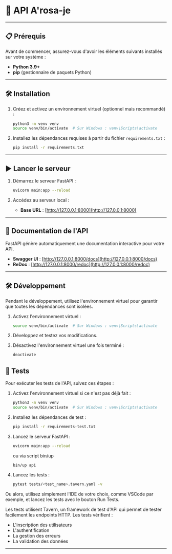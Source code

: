 # 🚀 API A'rosa-je

---

## 📋 Prérequis

Avant de commencer, assurez-vous d'avoir les éléments suivants installés sur votre système :

- **Python 3.9+**
- **pip** (gestionnaire de paquets Python)

---

## 🛠️ Installation

1. Créez et activez un environnement virtuel (optionnel mais recommandé) :
   ```bash
   python3 -m venv venv
   source venv/bin/activate  # Sur Windows : venv\Scripts\activate
   ```

2. Installez les dépendances requises à partir du fichier `requirements.txt` :
   ```bash
   pip install -r requirements.txt
   ```

---

## ▶️ Lancer le serveur

1. Démarrez le serveur FastAPI :
   ```bash
   uvicorn main:app --reload
   ```

2. Accédez au serveur local :
   - **Base URL** : [http://127.0.0.1:8000](http://127.0.0.1:8000)

---

## 📖 Documentation de l'API

FastAPI génère automatiquement une documentation interactive pour votre API.

- **Swagger UI** : [http://127.0.0.1:8000/docs](http://127.0.0.1:8000/docs)
- **ReDoc** : [http://127.0.0.1:8000/redoc](http://127.0.0.1:8000/redoc)

---

## 🛠️ Développement

Pendant le développement, utilisez l'environnement virtuel pour garantir que toutes les dépendances sont isolées.

1. Activez l'environnement virtuel :
   ```bash
   source venv/bin/activate  # Sur Windows : venv\Scripts\activate
   ```

2. Développez et testez vos modifications.

3. Désactivez l'environnement virtuel une fois terminé :
   ```bash
   deactivate
   ```

## 🧪 Tests

Pour exécuter les tests de l'API, suivez ces étapes :

1. Activez l'environnement virtuel si ce n'est pas déjà fait :
   ```bash
   python3 -m venv venv
   source venv/bin/activate  # Sur Windows : venv\Scripts\activate
   ```

2. Installez les dépendances de test :
   ```bash
   pip install -r requirements-test.txt
   ```

3. Lancez le serveur FastAPI :
   ```bash
   uvicorn main:app --reload
   ```
   ou via script bin/up
   ```bash
   bin/up api
   ```

4. Lancez les tests :
   ```bash
   pytest tests/<test_name>.tavern.yaml -v
   ```

Ou alors, utilisez simplement l'IDE de votre choix, comme VSCode par exemple, et lancez les tests avec le bouton Run Tests.

Les tests utilisent Tavern, un framework de test d'API qui permet de tester facilement les endpoints HTTP. Les tests vérifient :
- L'inscription des utilisateurs
- L'authentification
- La gestion des erreurs
- La validation des données

---
